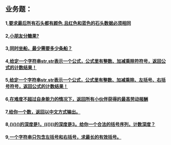 ## 业务题：
#### 1,[要求最后所有石头都有颜色,且红色和蓝色的石头数据必须相同](https://github.com/sihaihou/algorithm/tree/master/src/com/reyco/algorithm/test/test1/Test1.java)
#### 2,[小朋友分糖果?](https://github.com/sihaihou/algorithm/tree/master/src/com/reyco/algorithm/test/test1/Test1.java)
#### 3,[同时坐船，最少需要多少条船？](https://github.com/sihaihou/algorithm/tree/master/src/com/reyco/algorithm/test/test1/Test1.java)
#### 4,[给定一个字符串str,str表示一个公式，公式里有整数、加减乘除符符号，返回公式的计数结果！](https://github.com/sihaihou/algorithm/tree/master/src/com/reyco/algorithm/test/test1/Test1.java)
#### 5,[给定一个字符串str,str表示一个公式，公式里有整数、加减乘除、左括号、右括号符号，返回公式的计数结果！](https://github.com/sihaihou/algorithm/tree/master/src/com/reyco/algorithm/test/test1/Test1.java)
#### 6,[在难度不超过自身能力的情况下，返回所有小伙伴获得的最高劳动报酬](https://github.com/sihaihou/algorithm/tree/master/src/com/reyco/algorithm/test/test1/Test1.java)
#### 7,[给你一个数，返回以中文方式输出。](https://github.com/sihaihou/algorithm/tree/master/src/com/reyco/algorithm/test/test1/Test1.java)
#### 8,[()()()的深度是1，((()))的深度是3。给你一个合法的括号序列，计数深度？](https://github.com/sihaihou/algorithm/tree/master/src/com/reyco/algorithm/test/test1/Test1.java)
#### 9,[一个字符串只包含左括号和右括号，求最长的有效括号。](https://github.com/sihaihou/algorithm/tree/master/src/com/reyco/algorithm/test/test1/Test1.java)
